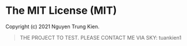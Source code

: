 # The MIT License (MIT)

Copyright (c) 2021 Nguyen Trung Kien.

> THE PROJECT TO TEST. PLEASE CONTACT ME VIA SKY: tuankien1

